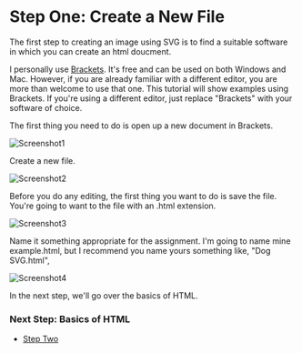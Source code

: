 # Step One: Create a New File

The first step to creating an image using SVG is to find a suitable software in which you can create an html doucment. 

I personally use [Brackets](http://brackets.io/). It's free and can be used on both Windows and Mac. However, if you are already familiar with a different editor, you are more than welcome to use that one. This tutorial will show examples using Brackets. If you're using a different editor, just replace "Brackets" with your software of choice.

The first thing you need to do is open up a new document in Brackets.

![Screenshot1](https://i.imgur.com/UgMRjbk.png)

Create a new file.

![Screenshot2](https://i.imgur.com/Nuo04qX.png)

Before you do any editing, the first thing you want to do is save the file. You're going to want to the file with an .html extension.

![Screenshot3](https://i.imgur.com/b3dwvqX.png)

Name it something appropriate for the assignment. I'm going to name mine example.html, but I recommend you name yours something like, "Dog SVG.html",

![Screenshot4](https://i.imgur.com/t9MDlAv.png)

In the next step, we'll go over the basics of HTML.

### Next Step: Basics of HTML
* [Step Two](stepTwo.md)